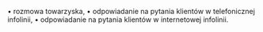 • rozmowa towarzyska,
• odpowiadanie na pytania klientów w telefonicznej infolinii,
• odpowiadanie na pytania klientów w internetowej infolinii.
